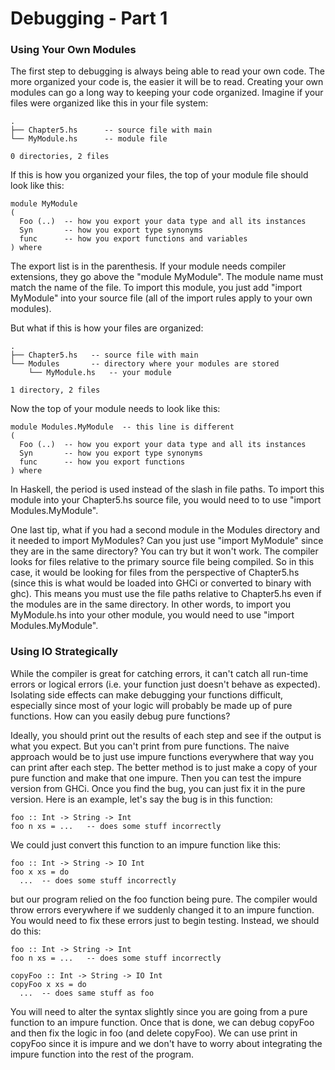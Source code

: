 # Debugging - Part 1

### Using Your Own Modules

The first step to debugging is always being able to read your own code. The more organized your code is, the easier it will be to read. Creating your own modules can go a long way to keeping your code organized. Imagine if your files were organized like this in your file system:

```
.
├── Chapter5.hs      -- source file with main
└── MyModule.hs      -- module file

0 directories, 2 files
```

If this is how you organized your files, the top of your module file should look like this:

```
module MyModule
(
  Foo (..)  -- how you export your data type and all its instances
  Syn       -- how you export type synonyms
  func      -- how you export functions and variables
) where
```

The export list is in the parenthesis. If your module needs compiler extensions, they go above the "module MyModule". The module name must match the name of the file. To import this module, you just add "import MyModule" into your source file (all of the import rules apply to your own modules).

But what if this is how your files are organized:

```
.
├── Chapter5.hs   -- source file with main
└── Modules       -- directory where your modules are stored
    └── MyModule.hs   -- your module

1 directory, 2 files
```

Now the top of your module needs to look like this:

```
module Modules.MyModule  -- this line is different
(
  Foo (..)  -- how you export your data type and all its instances
  Syn       -- how you export type synonyms
  func      -- how you export functions
) where
```

In Haskell, the period is used instead of the slash in file paths. To import this module into your Chapter5.hs source file, you would need to to use "import Modules.MyModule".&#x20;

One last tip, what if you had a second module in the Modules directory and it needed to import MyModules? Can you just use "import MyModule" since they are in the same directory? You can try but it won't work. The compiler looks for files relative to the primary source file being compiled. So in this case, it would be looking for files from the perspective of Chapter5.hs (since this is what would be loaded into GHCi or converted to binary with ghc). This means you must use the file paths relative to Chapter5.hs even if the modules are in the same directory. In other words, to import you MyModule.hs into your other module, you would need to use "import Modules.MyModule".

### Using IO Strategically

While the compiler is great for catching errors, it can't catch all run-time errors or logical errors (i.e. your function just doesn't behave as expected). Isolating side effects can make debugging your functions difficult, especially since most of your logic will probably be made up of pure functions. How can you easily debug pure functions?

Ideally, you should print out the results of each step and see if the output is what you expect. But you can't print from pure functions. The naive approach would be to just use impure functions everywhere that way you can print after each step. The better method is to just make a copy of your pure function and make that one impure. Then you can test the impure version from GHCi. Once you find the bug, you can just fix it in the pure version. Here is an example, let's say the bug is in this function:

```
foo :: Int -> String -> Int
foo n xs = ...   -- does some stuff incorrectly
```

We could just convert this function to an impure function like this:

```
foo :: Int -> String -> IO Int
foo x xs = do
  ...  -- does some stuff incorrectly
```

but our program relied on the foo function being pure. The compiler would throw errors everywhere if we suddenly changed it to an impure function. You would need to fix these errors just to begin testing. Instead, we should do this:

```
foo :: Int -> String -> Int
foo n xs = ...   -- does some stuff incorrectly

copyFoo :: Int -> String -> IO Int
copyFoo x xs = do
  ...  -- does same stuff as foo
```

You will need to alter the syntax slightly since you are going from a pure function to an impure function. Once that is done, we can debug copyFoo and then fix the logic in foo (and delete copyFoo). We can use print in copyFoo since it is impure and we don't have to worry about integrating the impure function into the rest of the program.
